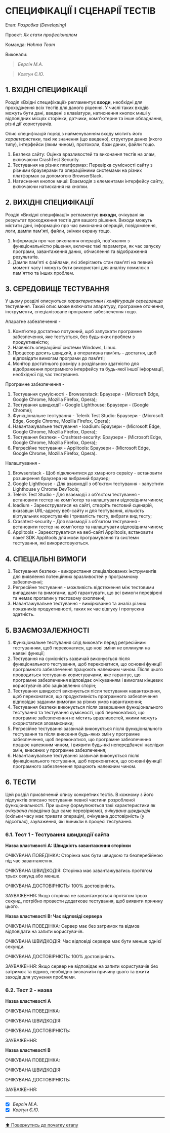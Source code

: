 # СПЕЦИФІКАЦІЇ І СЦЕНАРІЇ ТЕСТІВ

Етап: *Розробка (Developing)*

Проект: *Як стати професіоналом*

Команда: *Hohma Team*

Виконали:
>*Берлін М.А.*

>*Ковтун Є.Ю.*


## **1. ВХІДНІ СПЕЦИФІКАЦІЇ**

Розділ «Вхідні специфікації» регламентує **входи**, необхідні для проходження всіх тестів для даного рішення. У числі таких входів можуть бути дані, введені з клавіатури, натиснення кнопок миші у відповідних місцях сторінки, датчики, комп'ютерне та інше обладнання, різні дії користувачів. 

Опис специфікацій поряд з найменуванням входу містить його *характеристики*, такі як значення (що введено), структури даних (якого типу), інтерфейси (яким чином), протоколи, бази даних, файли тощо.

1. Безпека сайту: Оцінка вразливостей та виконання тестів на злам, включаючи CrashTest Security.
2. Тестування на різних платформах: Перевірка сумісності сайту з різними браузерами та операційними системами на різних платформах за допомогою BrowserStack.
3. Натиснення кнопок миші: Взаємодія з елементами інтерфейсу сайту, включаючи натискання на кнопки.

## **2. ВИХІДНІ СПЕЦИФІКАЦІЇ**

Розділ «Вихідні специфікації» регламентує **виходи**, очікувані як результат проходження тестів для вашого рішення. Виходи можуть містити дані, інформацію про час виконання операцій, повідомлення, логи, дампи пам'яті, файли, знімки екрану тощо. 

1. Інформація про час виконання операцій, пов'язаних з функціональністю рішення, включає такі параметри, як час запуску програми, завантаження даних, обчислення та відображення результатів.
2. Дампи пам'яті є файлами, які зберігають стан пам'яті на певний момент часу і можуть бути використані для аналізу помилок з пам'яттю та інших проблем.

## **3. СЕРЕДОВИЩЕ ТЕСТУВАННЯ**

У цьому розділі описуються *характеристики і конфігурація середовища* тестування. Такий опис може включати апаратуру, програмне оточення, інструменти, спеціалізоване програмне забезпечення тощо.

Апаратне забезпечення -

1. Комп’ютер достатньо потужний, щоб запускати програмне забезпечення, яке тестується, без будь-яких проблем з продуктивністю;
2. Наявність операційної системи Windows, Linux.
3. Процесор досить швидкий, а оперативна пам’ять – достатня, щоб відповідати вимогам програми до пам’яті;
4. Монітор достатнього розміру з роздільною здатністю для відображення програмного інтерфейсу та будь-якої іншої інформації, необхідної під час тестування.

Програмне забезпечення -

1. Тестування сумуісності - Browserstack: Браузери - (Microsoft Edge, Google Chrome, Mozilla Firefox, Opera);
2. Тестування швидкодії - Google Lighthouse: Браузери - (Google Chrome);
3. Функціональне тестування - Telerik Test Studio: Браузери - (Microsoft Edge, Google Chrome, Mozilla Firefox, Opera);
4. Навантажувальне тестування - loadium: Браузери - (Microsoft Edge, Google Chrome, Mozilla Firefox, Opera);
5. Тестування безпеки - Crashtest-security: Браузери - (Microsoft Edge, Google Chrome, Mozilla Firefox, Opera);
6. Регресійне тестування - Applitools:  Браузери - (Microsoft Edge, Google Chrome, Mozilla Firefox, Opera).

Налаштування -

1. Browserstack - Щоб підключитися до хмарного сервісу - встановити розширення браузера на вибраний браузер;
2. Google Lighthouse - Для взаємодії з об'єктом тестування - запустити Lighthouse у Chrome DevTools; 
4. Telerik Test Studio - Для взаємодії з об'єктом тестування - встановити тестер на комп'ютер та налаштувати
відповідним чином;
5. loadium - Зареєструватися на сайті, створіть тестовий сценарій, вказавши URL-адресу веб-сайту и для тестування, кількість віртуальних користувачів і тривалість тесту, вибрати вид тесту;
6. Crashtest-security - Для взаємодії з об'єктом тестування - встановити тестер на комп'ютер та налаштувати
відповідним чином;
7. Applitools - Зареєструватися на веб-сайті Applitools, встановити пакет SDK Applitools для мови програмування та системи тестування, які використовуються.

## **4. СПЕЦІАЛЬНІ ВИМОГИ**

1. Тестування безпеки - використання спеціалізованих інструментів для виявлення потенційних вразливостей у програмному забезпеченні;
2. Регресійне тестування - можливість відстеження між тестовими випадками та вимогами, щоб гарантувати, що всі вимоги перевірені та немає прогалин у тестовому охопленні;
3. Навантажувальне тестування - вимірювання та аналіз різних показників продуктивності, таких як час відгуку і пропускна здатність. 

## **5. ВЗАЄМОЗАЛЕЖНОСТІ**

1. Функціональне тестування слід виконати перед регресійним тестуванням, щоб переконатися, що нові зміни не вплинули на наявні функції;
2. Тестування на сумісність зазвичай виконується після функціонального тестування, щоб переконатися, що основні функції програмного забезпечення працюють належним чином. Після цього проводиться тестування користувачами, яке гарантує, що програмне забезпечення відповідає очікуванням і вимогам кінцевих користувачів або зацікавлених сторін;
3. Тестування швидкості виконується після тестування навантаження, щоб переконатися, що продуктивність програмного забезпечення відповідає заданим вимогам за різних умов навантаження;
4. Тестування безпеки виконується після завершення функціонального тестування та тестування сумісності, щоб переконатися, що програмне забезпечення не містить вразливостей, якими можуть скористатися зловмисники;
5. Регресійне тестування зазвичай виконується після функціонального тестування та після внесення будь-яких змін у програмне забезпечення, щоб переконатися, що програмне забезпечення працює належним чином, і виявити будь-які непередбачені наслідки змін, внесених у програмне забезпечення;
6. Навантажувальне тестування зазвичай виконується після функціонального тестування, щоб переконатися, що основні функції програмного забезпечення працюють належним чином.

## **6. ТЕСТИ**
Цей розділ присвячений опису конкретних тестів. В кожному з його підпунктів описано тестування певної частини розробленої функціональності. При цьому формулюються такі характеристики як *очікувана поведінка* (що саме перевіряємо), *очікувана швидкодія* (скільки часу має тривати операція), очікувана достовірність (у відсотках), зауваження, які виникли в процесі тестування.


### **6.1. Тест 1 - Тестування швидкодії сайта**

**Назва властивості A: Швидкість завантаження сторінки**

ОЧІКУВАНА ПОВЕДІНКА: Сторінка має бути швидкою та безперебійною під час завантаження.

ОЧІКУВАНА ШВИДКОДІЯ: Сторінка має завантажуватись протягом трьох секунд або менше.

ОЧІКУВАНА ДОСТОВІРНІСТЬ: 100% достовірність.

ЗАУВАЖЕННЯ: Якщо сторінка не завантажується протягом трьох секунд, потрібно провести додаткове тестування, щоб виявити причину цього.

**Назва властивості B: Час відповіді сервера**

ОЧІКУВАНА ПОВЕДІНКА: Сервер має без затримок та відмов відповідати на запити користувачів.

ОЧІКУВАНА ШВИДКОДІЯ: Час відповіді сервера має бути менше однієї секунди.

ОЧІКУВАНА ДОСТОВІРНІСТЬ: 100% достовірність.

ЗАУВАЖЕННЯ: Якщо сервер не відповідає на запити користувачів без затримок та відмов, необхідно визначити причину цього та вжити заходів для усунення проблеми. 

### **6.2. Тест 2 - назва**

**Назва властивості A**

ОЧІКУВАНА ПОВЕДІНКА:

ОЧІКУВАНА ШВИДКОДІЯ:

ОЧІКУВАНА ДОСТОВІРНІСТЬ:

ЗАУВАЖЕННЯ:

**Назва властивості B**

ОЧІКУВАНА ПОВЕДІНКА:

ОЧІКУВАНА ШВИДКОДІЯ:

ОЧІКУВАНА ДОСТОВІРНІСТЬ:

ЗАУВАЖЕННЯ:

---

- [X] *Берлін М.А.*
- [X] *Ковтун Є.Ю.*

---
[:arrow_up: Повернутись до початку етапу](/docs/3.Developing/README.md)
